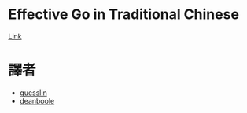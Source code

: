 # Effective Go in Traditional Chinese

[Link](https://guesslin.github.io/Effetive_go_zh_tw)

# 譯者

* [guesslin](https://github.com/guesslin)
* [deanboole](https://github.com/deanboole)
